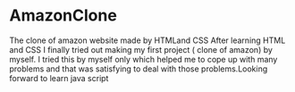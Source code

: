 # AmazonClone
The clone of amazon website made by  HTMLand CSS
After learning HTML and CSS I finally tried out making my first project ( clone of amazon) by myself. I tried this by myself only which helped me to cope up with many problems and that was satisfying to deal with those problems.Looking forward to learn java script 
